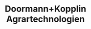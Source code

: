 ---
title: "Doormann+Kopplin Agrartechnologien"
url: /lensahn/doormann-kopplin-agrartechnologien-ottostrasse/
shop: Autowerkstatt
---